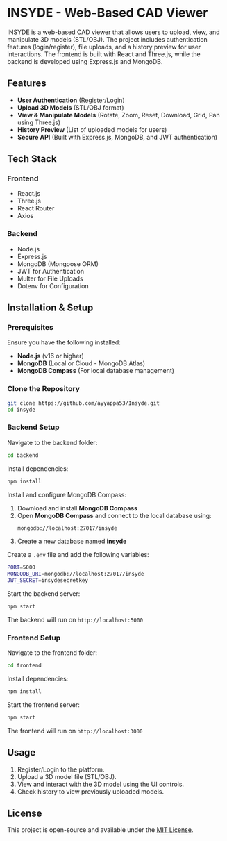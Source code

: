 # INSYDE - Web-Based CAD Viewer

INSYDE is a web-based CAD viewer that allows users to upload, view, and manipulate 3D models (STL/OBJ). The project includes authentication features (login/register), file uploads, and a history preview for user interactions. The frontend is built with React and Three.js, while the backend is developed using Express.js and MongoDB.

## Features
- **User Authentication** (Register/Login)
- **Upload 3D Models** (STL/OBJ format)
- **View & Manipulate Models** (Rotate, Zoom, Reset, Download, Grid, Pan using Three.js)
- **History Preview** (List of uploaded models for users)
- **Secure API** (Built with Express.js, MongoDB, and JWT authentication)

## Tech Stack

### Frontend
- React.js
- Three.js
- React Router
- Axios

### Backend
- Node.js
- Express.js
- MongoDB (Mongoose ORM)
- JWT for Authentication
- Multer for File Uploads
- Dotenv for Configuration

## Installation & Setup

### Prerequisites
Ensure you have the following installed:
- **Node.js** (v16 or higher)
- **MongoDB** (Local or Cloud - MongoDB Atlas)
- **MongoDB Compass** (For local database management)

### Clone the Repository
```sh
git clone https://github.com/ayyappa53/Insyde.git
cd insyde
```

### Backend Setup
Navigate to the backend folder:
```sh
cd backend
```
Install dependencies:
```sh
npm install
```

Install and configure MongoDB Compass:
1. Download and install **MongoDB Compass**
2. Open **MongoDB Compass** and connect to the local database using:
   ```sh
   mongodb://localhost:27017/insyde
   ```
3. Create a new database named **insyde**

Create a `.env` file and add the following variables:
```sh
PORT=5000
MONGODB_URI=mongodb://localhost:27017/insyde
JWT_SECRET=insydesecretkey
```

Start the backend server:
```sh
npm start
```
The backend will run on `http://localhost:5000`

### Frontend Setup
Navigate to the frontend folder:
```sh
cd frontend
```
Install dependencies:
```sh
npm install
```
Start the frontend server:
```sh
npm start
```
The frontend will run on `http://localhost:3000`

## Usage
1. Register/Login to the platform.
2. Upload a 3D model file (STL/OBJ).
3. View and interact with the 3D model using the UI controls.
4. Check history to view previously uploaded models.

## License
This project is open-source and available under the [MIT License](LICENSE).

